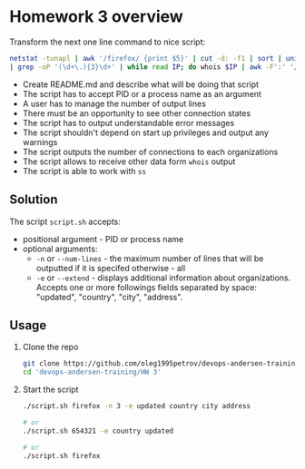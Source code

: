 # Homework 3 overview

Transform the next one line command to nice script:

```bash
netstat -tunapl | awk '/firefox/ {print $5}' | cut -d: -f1 | sort | uniq -c | sort | tail -n5 \
| grep -oP '(\d+\.){3}\d+' | while read IP; do whois $IP | awk -F':' '/^Organization/ {print $2}'; done
```

* Create README.md and describe what will be doing that script
* The script has to accept PID or a process name as an argument 
* A user has to manage the number of output lines
* There must be an opportunity to see other connection states
* The script has to output understandable error messages
* The script shouldn't depend on start up privileges and output any warnings
* The script outputs the number of connections to each organizations
* The script allows to receive other data form `whois` output
* The script is able to work with `ss`

## Solution

The script `script.sh` accepts:  
  * positional argument - PID or process name  
  * optional arguments:  
    * `-n` or `--num-lines` - the maximum number of lines that will be outputted if it is specifed otherwise - all
    * `-e` or `--extend` - displays additional information about organizations. Accepts one or more followings fields separated by space: "updated", "country", "city", "address".

## Usage

1. Clone the repo
    ```bash
    git clone https://github.com/oleg1995petrov/devops-andersen-training.git
    cd 'devops-andersen-training/HW 3'
    ```
3. Start the script
    
    ```bash
    ./script.sh firefox -n 3 -e updated country city address	

    # or
    ./script.sh 654321 -e country updated

    # or
    ./script.sh firefox
    ```
